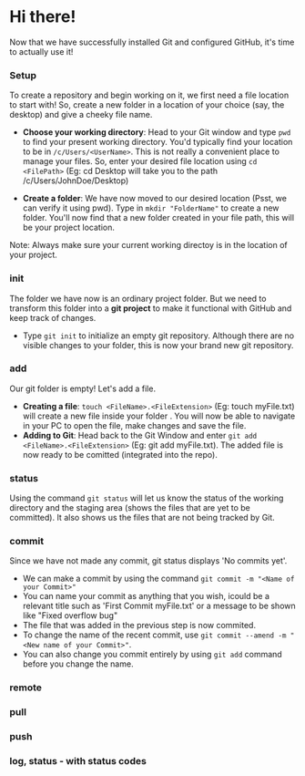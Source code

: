 # Hi there!

Now that we have successfully installed Git and configured GitHub, it's time to actually use it! 

### Setup
To create a repository and begin working on it, we first need a file location to start with! So, create a new folder in a location of your choice (say, the desktop) and give a cheeky file name.

 - **Choose your working directory**: Head to your Git window and type `pwd` to find your present working directory. You'd typically find your location to be in `/c/Users/<UserName>`. This is not really a convenient place to manage your files. So, enter your desired file location using `cd <FilePath>` (Eg: cd Desktop will take you to the path /c/Users/JohnDoe/Desktop) 
 
 - **Create a folder**: We have now moved to our desired location (Psst, we can verify it using pwd). Type in `mkdir "FolderName"` to create a new folder. You'll now find that a new folder created in your file path, this will be your project location.

Note: Always make sure your current working directoy is in the location of your project.

### init

The folder we have now is an ordinary project folder. But we need to transform this folder into a **git project** to make it functional with GitHub and keep track of changes.

 - Type `git init` to initialize an empty git repository. Although there are no visible changes to your folder, this is now your brand new git repository.
 
### add 
Our git folder is empty! Let's add a file.

 - **Creating a file**: `touch <FileName>.<FileExtension>` (Eg: touch myFile.txt) will create a new file inside your folder . You will now be able to navigate in your PC to open the file, make changes and save the file.
 - **Adding to Git**: Head back to the Git Window and enter `git add <FileName>.<FileExtension>` (Eg: git add myFile.txt). The added file is now ready to be comitted (integrated into the repo).
### status 

Using the command `git status` will let us know the status of the working directory and the staging area (shows the files that are yet to be committed). It also shows us the files that are not being tracked by Git. 

### commit 

Since we have not made any commit, git status displays 'No commits yet'.

 - We can make a commit by using the command `git commit -m "<Name of your Commit>"` 
 - You can name your commit as anything that you wish, icould be a relevant title such as 'First Commit myFile.txt' or a message to be shown like "Fixed overflow bug"
 - The file that was added in the previous step is now commited.
 - To change the name of the recent commit, use `git commit --amend -m "<New name of your Commit>"`. 
 - You can also change you commit entirely by using `git add` command before you change the name.

### remote 
### pull
### push 
### log, status - with status codes 
